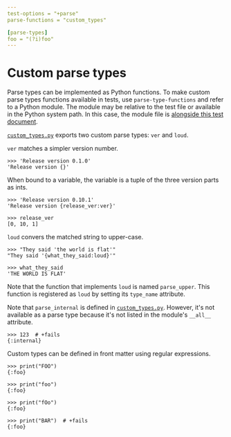 ```yaml
---
test-options = "+parse"
parse-functions = "custom_types"

[parse-types]
foo = "(?i)foo"
---
```


# Custom parse types

Parse types can be implemented as Python functions. To make custom parse
types functions available in tests, use `parse-type-functions` and refer
to a Python module. The module may be relative to the test file or
available in the Python system path. In this case, the module file is
[alongside this test document](custom_types.py).

[`custom_types.py`](custom_types.py) exports two custom parse types:
`ver` and `loud`.

`ver` matches a simpler version number.

    >>> 'Release version 0.1.0'
    'Release version {}'

When bound to a variable, the variable is a tuple of the three version
parts as ints.

    >>> 'Release version 0.10.1'
    'Release version {release_ver:ver}'

    >>> release_ver
    [0, 10, 1]

`loud` convers the matched string to upper-case.

    >>> "They said 'the world is flat'"
    "They said '{what_they_said:loud}'"

    >>> what_they_said
    'THE WORLD IS FLAT'

Note that the function that implements `loud` is named `parse_upper`.
This function is registered as `loud` by setting its `type_name`
attribute.

Note that `parse_internal` is defined in
[`custom_types.py`](custom_types.py). However, it's not available as a
parse type because it's not listed in the module's `__all__` attribute.

    >>> 123  # +fails
    {:internal}

Custom types can be defined in front matter using regular expressions.

    >>> print("FOO")
    {:foo}

    >>> print("foo")
    {:foo}

    >>> print("fOo")
    {:foo}

    >>> print("BAR")  # +fails
    {:foo}
